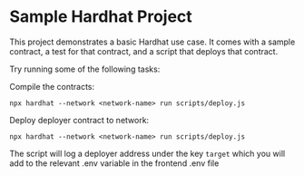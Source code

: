 # Sample Hardhat Project

This project demonstrates a basic Hardhat use case. It comes with a sample contract, a test for that contract, and a script that deploys that contract.

Try running some of the following tasks:

Compile the contracts:
```shell
npx hardhat --network <network-name> run scripts/deploy.js
```
Deploy deployer contract to network:
```shell
npx hardhat --network <network-name> run scripts/deploy.js
```

The script will log a deployer address under the key `target` which you will add to the relevant .env variable in the frontend .env file


